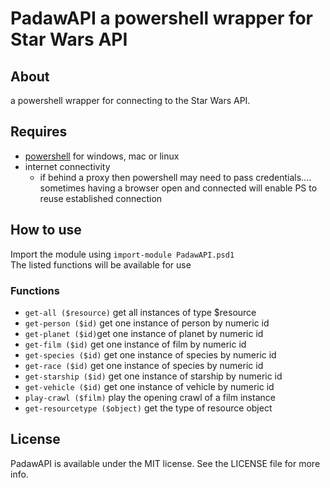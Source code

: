 # PadawAPI a powershell wrapper for Star Wars API

## About
a powershell wrapper for connecting to the Star Wars API.

## Requires
- [powershell](https://github.com/PowerShell/PowerShell) for windows, mac or linux
- internet connectivity
  - if behind a proxy then powershell may need to pass credentials.... sometimes having a browser open and connected will enable PS to reuse established connection

## How to use
Import the module using `import-module PadawAPI.psd1`  
The listed functions will be available for use

### Functions
- `get-all ($resource)` get all instances of type $resource
- `get-person ($id)` get one instance of person by numeric id
- `get-planet ($id)`get one instance of planet by numeric id
- `get-film ($id)` get one instance of film by numeric id
- `get-species ($id)` get one instance of species by numeric id
- `get-race ($id)` get one instance of species by numeric id
- `get-starship ($id)` get one instance of starship by numeric id
- `get-vehicle ($id)` get one instance of vehicle by numeric id
- `play-crawl ($film)` play the opening crawl of a film instance
- `get-resourcetype ($object)` get the type of resource object

## License
PadawAPI is available under the MIT license. See the LICENSE file for more info.
